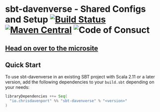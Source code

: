 # sbt-davenverse - Shared Configs and Setup [![Build Status](https://travis-ci.com/ChristopherDavenport/sbt-davenverse.svg?branch=master)](https://travis-ci.com/ChristopherDavenport/sbt-davenverse) [![Maven Central](https://maven-badges.herokuapp.com/maven-central/io.chrisdavenport/sbt-davenverse_2.12/badge.svg)](https://maven-badges.herokuapp.com/maven-central/io.chrisdavenport/sbt-davenverse_2.12) ![Code of Consuct](https://img.shields.io/badge/Code%20of%20Conduct-Scala-blue.svg)

## [Head on over to the microsite](https://ChristopherDavenport.github.io/sbt-davenverse)

## Quick Start

To use sbt-davenverse in an existing SBT project with Scala 2.11 or a later version, add the following dependencies to your
`build.sbt` depending on your needs:

```scala
libraryDependencies ++= Seq(
  "io.chrisdavenport" %% "sbt-davenverse" % "<version>"
)
```


